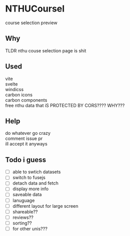 # NTHUCoursel
course selection preview

## Why
TLDR nthu couse selection page is shit

## Used
vite  
svelte   
windicss  
carbon icons  
carbon components  
free nthu data that iS PROTECTED BY CORS???? WHY???  

## Help
do whatever go crazy  
comment issue pr  
ill accept it anyways

## Todo i guess
- [ ] able to swtich datasets
- [ ] switch to fusejs
- [ ] detach data and fetch
- [ ] display more info
- [ ] saveable data
- [ ] lanuguage
- [ ] different layout for large screen
- [ ] shareable??
- [ ] reviews??
- [ ] sorting??
- [ ] for other unis???

